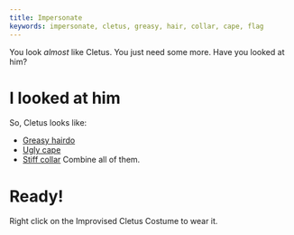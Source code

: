 ```yaml
---
title: Impersonate
keywords: impersonate, cletus, greasy, hair, collar, cape, flag
---
```


You look _almost_ like Cletus. You just need some more. Have you looked at him?

# I looked at him
So, Cletus looks like:
 - [Greasy hairdo](010-hairdo.md)
 - [Ugly cape](020-cape.md)
 - [Stiff collar](030-collar.md)
 Combine all of them.
 
# Ready!
Right click on the Improvised Cletus Costume to wear it.